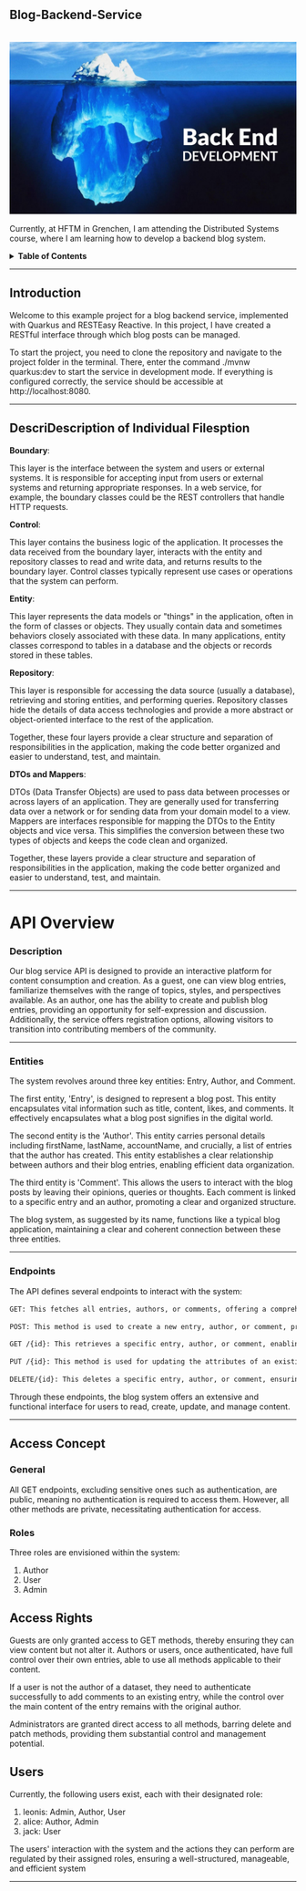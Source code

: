 ## Blog-Backend-Service

<br />
<div align="center"> 
<img src="src/main/resources/backend-development.jpeg" alt="Logo">
</div>

Currently, at HFTM in Grenchen, I am attending the Distributed Systems course, where I am learning how to develop a backend blog system.

<!-- Table of Contents -->
<details>
  <summary><strong>Table of Contents</strong></summary>
  <ol>
    <li><a href="#Introduction">Introduction</a></li>
    <li><a href="#Description of Individual Files">Description of Individual Files</a></li>
    <li><a href="#API Overview">API Overview</a>
      <ul>
        <li><a href="#Description">Description</a></li>
        <li><a href="#Entities">Entities</a></li>
        <li><a href="#Endpoints">Endpoints</a></li>
      </ul>
    </li>
    <li><a href="#Access Concept">Access Concept</a>
      <ul>
        <li><a href="#General">General</a></li>
        <li><a href="#Roles">Roles</a></li>
        <li><a href="#Access Rights">Access Rights</a></li>
        <li><a href="#Users">Users</a></li>
      </ul>
    </li>
  </ol>
</details>

 -------------------------------------------------------------------------------------------------------
 ## Introduction


Welcome to this example project for a blog backend service, implemented with Quarkus and RESTEasy Reactive. In this project, I have created a RESTful interface through which blog posts can be managed.

To start the project, you need to clone the repository and navigate to the project folder in the terminal. There, enter the command ./mvnw quarkus:dev to start the service in development mode. If everything is configured correctly, the service should be accessible at http://localhost:8080.

 -------------------------------------------------------------------------------------------------------
 ## DescriDescription of Individual Filesption

 **Boundary**: 

 This layer is the interface between the system and users or external systems. It is responsible for accepting input from users or external systems and returning appropriate responses. In a web service, for example, the boundary classes could be the REST controllers that handle HTTP requests.

**Control**: 

This layer contains the business logic of the application. It processes the data received from the boundary layer, interacts with the entity and repository classes to read and write data, and returns results to the boundary layer. Control classes typically represent use cases or operations that the system can perform.

**Entity**:

This layer represents the data models or "things" in the application, often in the form of classes or objects. They usually contain data and sometimes behaviors closely associated with these data. In many applications, entity classes correspond to tables in a database and the objects or records stored in these tables.

**Repository**:

This layer is responsible for accessing the data source (usually a database), retrieving and storing entities, and performing queries. Repository classes hide the details of data access technologies and provide a more abstract or object-oriented interface to the rest of the application.

Together, these four layers provide a clear structure and separation of responsibilities in the application, making the code better organized and easier to understand, test, and maintain.

**DTOs and Mappers**:

DTOs (Data Transfer Objects) are used to pass data between processes or across layers of an application. They are generally used for transferring data over a network or for sending data from your domain model to a view. Mappers are interfaces responsible for mapping the DTOs to the Entity objects and vice versa. This simplifies the conversion between these two types of objects and keeps the code clean and organized.

Together, these layers provide a clear structure and separation of responsibilities in the application, making the code better organized and easier to understand, test, and maintain.

 -------------------------------------------------------------------------------------------------------

# API Overview


### Description
Our blog service API is designed to provide an interactive platform for content consumption and creation. As a guest, one can view blog entries, familiarize themselves with the range of topics, styles, and perspectives available. As an author, one has the ability to create and publish blog entries, providing an opportunity for self-expression and discussion. Additionally, the service offers registration options, allowing visitors to transition into contributing members of the community.

 -------------------------------------------------------------------------------------------------------

### Entities

The system revolves around three key entities: Entry, Author, and Comment.

The first entity, 'Entry', is designed to represent a blog post. This entity encapsulates vital information such as title, content, likes, and comments. It effectively encapsulates what a blog post signifies in the digital world.

The second entity is the 'Author'. This entity carries personal details including firstName, lastName, accountName, and crucially, a list of entries that the author has created. This entity establishes a clear relationship between authors and their blog entries, enabling efficient data organization.

The third entity is 'Comment'. This allows the users to interact with the blog posts by leaving their opinions, queries or thoughts. Each comment is linked to a specific entry and an author, promoting a clear and organized structure.

The blog system, as suggested by its name, functions like a typical blog application, maintaining a clear and coherent connection between these three entities.

 -------------------------------------------------------------------------------------------------------

### Endpoints

The API defines several endpoints to interact with the system:
```sh
GET: This fetches all entries, authors, or comments, offering a comprehensive view of the database.
```
```sh
POST: This method is used to create a new entry, author, or comment, providing an effective way to add content.
```
```sh
GET /{id}: This retrieves a specific entry, author, or comment, enabling precise data access.
```
```sh
PUT /{id}: This method is used for updating the attributes of an existing entry, author or comment, thereby ensuring data accuracy and relevance.
```
```sh
DELETE/{id}: This deletes a specific entry, author, or comment, ensuring the integrity and relevancy of the data in the database.
```

Through these endpoints, the blog system offers an extensive and functional interface for users to read, create, update, and manage content.

 -------------------------------------------------------------------------------------------------------

## Access Concept

### General

All GET endpoints, excluding sensitive ones such as authentication, are public, meaning no authentication is required to access them. However, all other methods are private, necessitating authentication for access.

### Roles

Three roles are envisioned within the system:

1. Author
2. User
3. Admin

## Access Rights

Guests are only granted access to GET methods, thereby ensuring they can view content but not alter it. Authors or users, once authenticated, have full control over their own entries, able to use all methods applicable to their content.

If a user is not the author of a dataset, they need to authenticate successfully to add comments to an existing entry, while the control over the main content of the entry remains with the original author.

Administrators are granted direct access to all methods, barring delete and patch methods, providing them substantial control and management potential.

## Users

Currently, the following users exist, each with their designated role:

1. leonis: Admin, Author, User
2. alice: Author, Admin
3. jack: User


The users' interaction with the system and the actions they can perform are regulated by their assigned roles, ensuring a well-structured, manageable, and efficient system


 -------------------------------------------------------------------------------------------------------